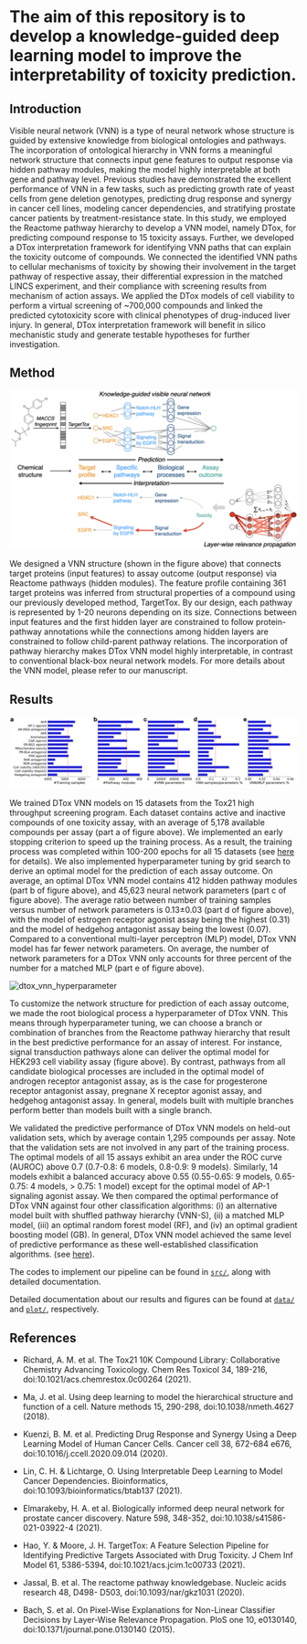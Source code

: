 # The aim of this repository is to develop a knowledge-guided deep learning model to improve the interpretability of toxicity prediction. 

## Introduction 
 
Visible neural network (VNN) is a type of neural network whose structure is guided by extensive knowledge from biological ontologies and pathways. The incorporation of ontological hierarchy in VNN forms a meaningful network structure that connects input gene features to output response via hidden pathway modules, making the model highly interpretable at both gene and pathway level. Previous studies have demonstrated the excellent performance of VNN in a few tasks, such as predicting growth rate of yeast cells from gene deletion genotypes, predicting drug response and synergy in cancer cell lines, modeling cancer dependencies, and stratifying prostate cancer patients by treatment-resistance state. In this study, we employed the Reactome pathway hierarchy to develop a VNN model, namely DTox, for predicting compound response to 15 toxicity assays. Further, we developed a DTox interpretation framework for identifying VNN paths that can explain the toxicity outcome of compounds. We connected the identified VNN paths to cellular mechanisms of toxicity by showing their involvement in the target pathway of respective assay, their differential expression in the matched LINCS experiment, and their compliance with screening results from mechanism of action assays. We applied the DTox models of cell viability to perform a virtual screening of ~700,000 compounds and linked the predicted cytotoxicity score with clinical phenotypes of drug-induced liver injury. In general, DTox interpretation framework will benefit in silico mechanistic study and generate testable hypotheses for further investigation.

## Method

![dtox_vnn_model](plot/dtox_vnn_model.png)

We designed a VNN structure (shown in the figure above) that connects target proteins (input features) to assay outcome (output response) via Reactome pathways (hidden modules). The feature profile containing 361 target proteins was inferred from structural properties of a compound using our previously developed method, TargetTox. By our design, each pathway is represented by 1-20 neurons depending on its size. Connections between input features and the first hidden layer are constrained to follow protein-pathway annotations while the connections among hidden layers are constrained to follow child-parent pathway relations. The incorporation of pathway hierarchy makes DTox VNN model highly interpretable, in contrast to conventional black-box neural network models. For more details about the VNN model, please refer to our manuscript. 

## Results

![dtox_vnn_parameter](plot/dtox_vnn_parameter.png)

We trained DTox VNN models on 15 datasets from the Tox21 high throughput screening program. Each dataset contains active and inactive compounds of one toxicity assay, with an average of 5,178 available compounds per assay (part a of figure above). We implemented an early stopping criterion to speed up the training process. As a result, the training process was completed within 100-200 epochs for all 15 datasets (see [here](plot/compound_target_probability_tox21_implementation/training_loss/) for details). We also implemented hyperparameter tuning by grid search to derive an optimal model for the prediction of each assay outcome. On average, an optimal DTox VNN model contains 412 hidden pathway modules (part b of figure above), and 45,623 neural network parameters (part c of figure above). The average ratio between number of training samples versus number of network parameters is 0.13±0.03 (part d of figure above), with the model of estrogen receptor agonist assay being the highest (0.31) and the model of hedgehog antagonist assay being the lowest (0.07). Compared to a conventional multi-layer perceptron (MLP) model, DTox VNN model has far fewer network parameters. On average, the number of network parameters for a DTox VNN only accounts for three percent of the number for a matched MLP (part e of figure above).

![dtox_vnn_hyperparameter](dtox_vnn_hyperparameter.png)

To customize the network structure for prediction of each assay outcome, we made the root biological process a hyperparameter of DTox VNN. This means through hyperparameter tuning, we can choose a branch or combination of branches from the Reactome pathway hierarchy that result in the best predictive performance for an assay of interest. For instance, signal transduction pathways alone can deliver the optimal model for HEK293 cell viability assay (figure above). By contrast, pathways from all candidate biological processes are included in the optimal model of androgen receptor antagonist assay, as is the case for progesterone receptor antagonist assay, pregnane X receptor agonist assay, and hedgehog antagonist assay. In general, models built with multiple branches perform better than models built with a single branch.

We validated the predictive performance of DTox VNN models on held-out validation sets, which by average contain 1,295 compounds per assay. Note that the validation sets are not involved in any part of the training process. The optimal models of all 15 assays exhibit an area under the ROC curve (AUROC) above 0.7 (0.7-0.8: 6 models, 0.8-0.9: 9 models). Similarly, 14 models exhibit a balanced accuracy above 0.55 (0.55-0.65: 9 models, 0.65-0.75: 4 models, > 0.75: 1 model) except for the optimal model of AP-1 signaling agonist assay. We then compared the optimal performance of DTox VNN against four other classification algorithms: (i) an alternative model built with shuffled pathway hierarchy (VNN-S), (ii) a matched MLP model, (iii) an optimal random forest model (RF), and (iv) an optimal gradient boosting model (GB). In general, DTox VNN model achieved the same level of predictive performance as these well-established classification algorithms. (see [here](plot/compound_target_probability_tox21_implementation/method_comparison/)).

The codes to implement our pipeline can be found in [`src/`](src/), along with detailed documentation.

Detailed documentation about our results and figures can be found at [`data/`](data/) and [`plot/`](plot/), respectively.

## References

+ Richard, A. M. et al. The Tox21 10K Compound Library: Collaborative Chemistry Advancing Toxicology. Chem Res Toxicol 34, 189-216, doi:10.1021/acs.chemrestox.0c00264 (2021).

+ Ma, J. et al. Using deep learning to model the hierarchical structure and function of a cell. Nature methods 15, 290-298, doi:10.1038/nmeth.4627 (2018).

+ Kuenzi, B. M. et al. Predicting Drug Response and Synergy Using a Deep Learning Model of Human Cancer Cells. Cancer cell 38, 672-684 e676, doi:10.1016/j.ccell.2020.09.014 (2020).

+ Lin, C. H. & Lichtarge, O. Using Interpretable Deep Learning to Model Cancer Dependencies. Bioinformatics, doi:10.1093/bioinformatics/btab137 (2021).

+ Elmarakeby, H. A. et al. Biologically informed deep neural network for prostate cancer discovery. Nature 598, 348-352, doi:10.1038/s41586-021-03922-4 (2021).

+ Hao, Y. & Moore, J. H. TargetTox: A Feature Selection Pipeline for Identifying Predictive Targets Associated with Drug Toxicity. J Chem Inf Model 61, 5386-5394, doi:10.1021/acs.jcim.1c00733 (2021).

+ Jassal, B. et al. The reactome pathway knowledgebase. Nucleic acids research 48, D498- D503, doi:10.1093/nar/gkz1031 (2020).

+ Bach, S. et al. On Pixel-Wise Explanations for Non-Linear Classifier Decisions by Layer-Wise Relevance Propagation. PloS one 10, e0130140, doi:10.1371/journal.pone.0130140 (2015).

